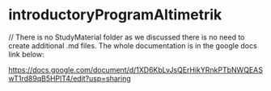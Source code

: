 # introductoryProgramAltimetrik

// There is no StudyMaterial folder as we discussed there is no need to create additional .md files. The whole documentation is in the google docs link below:

https://docs.google.com/document/d/1XD6KbLvJsQErHikYRnkPTbNWQEASwT1rd89qB5HPlT4/edit?usp=sharing

